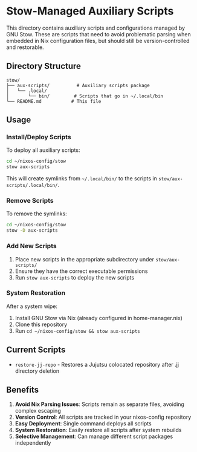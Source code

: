 # Stow-Managed Auxiliary Scripts

This directory contains auxiliary scripts and configurations managed by GNU Stow. These are scripts that need to avoid problematic parsing when embedded in Nix configuration files, but should still be version-controlled and restorable.

## Directory Structure

```
stow/
├── aux-scripts/          # Auxiliary scripts package
│   └── .local/
│       └── bin/         # Scripts that go in ~/.local/bin
└── README.md           # This file
```

## Usage

### Install/Deploy Scripts
To deploy all auxiliary scripts:
```bash
cd ~/nixos-config/stow
stow aux-scripts
```

This will create symlinks from `~/.local/bin/` to the scripts in `stow/aux-scripts/.local/bin/`.

### Remove Scripts
To remove the symlinks:
```bash
cd ~/nixos-config/stow
stow -D aux-scripts
```

### Add New Scripts
1. Place new scripts in the appropriate subdirectory under `stow/aux-scripts/`
2. Ensure they have the correct executable permissions
3. Run `stow aux-scripts` to deploy the new scripts

### System Restoration
After a system wipe:
1. Install GNU Stow via Nix (already configured in home-manager.nix)
2. Clone this repository
3. Run `cd ~/nixos-config/stow && stow aux-scripts`

## Current Scripts

- `restore-jj-repo` - Restores a Jujutsu colocated repository after .jj directory deletion

## Benefits

1. **Avoid Nix Parsing Issues**: Scripts remain as separate files, avoiding complex escaping
2. **Version Control**: All scripts are tracked in your nixos-config repository
3. **Easy Deployment**: Single command deploys all scripts
4. **System Restoration**: Easily restore all scripts after system rebuilds
5. **Selective Management**: Can manage different script packages independently
